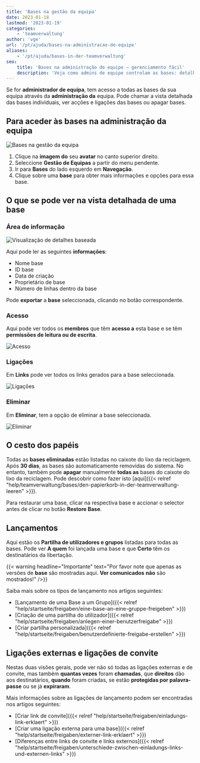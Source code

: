 ```yaml
---
title: 'Bases na gestão da equipa'
date: 2023-01-18
lastmod: '2023-01-19'
categories:
    - 'teamverwaltung'
author: 'vge'
url: '/pt/ajuda/bases-na-administracao-de-equipe'
aliases:
    - '/pt/ajuda/bases-in-der-teamverwaltung'
seo:
    title: 'Bases na administração de equipe – gerenciamento fácil'
    description: 'Veja como admins de equipe controlam as bases: detalhes, permissões, links, papelera e gestão total dos acessos em SeaTable.'
---
```


Se for **administrador de equipa**, tem acesso a todas as bases da sua equipa através da **administração da** equipa. Pode chamar a vista detalhada das bases individuais, ver acções e ligações das bases ou apagar bases.

## Para aceder às bases na administração da equipa

![Bases na gestão da equipa](images/bases-in-der-teamverwaltung.gif)

1. Clique na **imagem do** seu **avatar** no canto superior direito.
2. Seleccione **Gestão de Equipas** a partir do menu pendente.
3. Ir para **Bases** do lado esquerdo em **Navegação**.
4. Clique sobre uma **base** para obter mais informações e opções para essa base.

## O que se pode ver na vista detalhada de uma base

### Área de informação

![Visualização de detalhes baseada](images/Basedetailanzeige-1.png)

Aqui pode ler as seguintes **informações**:

- Nome base
- ID base
- Data de criação
- Proprietário de base
- Número de linhas dentro da base

Pode **exportar** a **base** seleccionada, clicando no botão correspondente.

### Acesso

Aqui pode ver todos os **membros** que têm **acesso a** esta base e se têm **permissões de leitura ou de escrita**.

![Acesso](images/Access-1.png)

### Ligações

Em **Links** pode ver todos os links gerados para a base seleccionada.

![Ligações](images/Links-1.png)

### Eliminar

Em **Eliminar**, tem a opção de eliminar a base seleccionada.

![Eliminar](images/Delete-1.png)

## O cesto dos papéis

Todas as **bases eliminadas** estão listadas no caixote do lixo da reciclagem. Após **30 dias**, as bases são automaticamente removidas do sistema. No entanto, também pode **apagar** manualmente **todas as** bases do caixote do lixo da reciclagem. Pode descobrir como fazer isto [aqui]({{< relref "help/teamverwaltung/bases/den-papierkorb-in-der-teamverwaltung-leeren" >}}).

Para restaurar uma base, clicar na respectiva base e accionar o selector antes de clicar no botão **Restore Base**.

## Lançamentos

Aqui estão os **Partilha de utilizadores e grupos** listadas para todas as bases. Pode ver **A quem** foi lançada uma base e que **Certo** têm os destinatários da libertação.

{{< warning  headline="Importante"  text="Por favor note que apenas as versões de **base** são mostradas aqui. **Ver comunicados** **não** são mostrados!" />}}

Saiba mais sobre os tipos de lançamento nos artigos seguintes:

- [Lançamento de uma Base a um Grupo]({{< relref "help/startseite/freigaben/eine-base-an-eine-gruppe-freigeben" >}})
- [Criação de uma partilha do utilizador]({{< relref "help/startseite/freigaben/anlegen-einer-benutzerfreigabe" >}})
- [Criar partilha personalizada]({{< relref "help/startseite/freigaben/benutzerdefinierte-freigabe-erstellen" >}})

## Ligações externas e ligações de convite

Nestas duas visões gerais, pode ver não só todas as ligações externas e de convite, mas também **quantas vezes** foram **chamadas**, que **direitos** dão aos destinatários, **quando** foram criadas, se estão **protegidas por palavra-passe** ou se já **expiraram**.

Mais informações sobre as ligações de lançamento podem ser encontradas nos artigos seguintes:

- [Criar link de convite]({{< relref "help/startseite/freigaben/einladungs-link-erklaert" >}})
- [Criar uma ligação externa para uma base]({{< relref "help/startseite/freigaben/externer-link-erklaert" >}})
- [Diferenças entre links de convite e links externos]({{< relref "help/startseite/freigaben/unterschiede-zwischen-einladungs-links-und-externen-links" >}})
